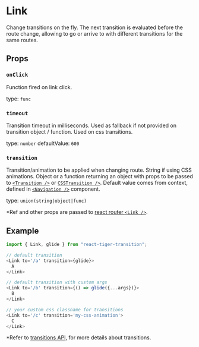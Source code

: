 # Link

Change transitions on the fly. The next transition is evaluated before
the route change, allowing to go or arrive to with different transitions
for the same routes.

## Props
### `onClick`

Function fired on link click.

type: `func`


### `timeout`

Transition timeout in milliseconds. Used as fallback if not provided on
transition object / function. Used on css transitions.

type: `number`
defaultValue: `600`


### `transition`

Transition/animation to be applied when changing route. String if using
CSS animations. Object or a function returning an object with props to be
passed to [`<Transition />`](https://reactcommunity.org/react-transition-group/transition) or
[`CSSTransition />`](https://reactcommunity.org/react-transition-group/css-transition).
Default value comes from context, defined in [`<Navigation />`](/docs/navigation) component.

type: `union(string|object|func)`


\*Ref and other props are passed to [react router `<Link />`](https://reacttraining.com/react-router/web/api/Link).

## Example
```javascript
import { Link, glide } from "react-tiger-transition";

// default transition
<Link to='/a' transition={glide}>
  A
</Link>

// default transition with custom args
<Link to='/b' transition={() => glide({...args})}>
  B
</Link>

// your custom css classname for transitions
<Link to='/c' transition='my-css-animation'>
  C
</Link>
```

\*Refer to [transitions API](/docs/transitions), for more details about
transitions.
